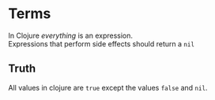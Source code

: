 # Terms

In Clojure _everything_ is an expression.  
Expressions that perform side effects should return a `nil`

## Truth

All values in clojure are `true` except the values `false` and `nil`.

